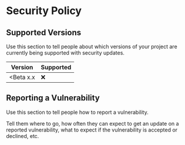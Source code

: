 # Security Policy

## Supported Versions

Use this section to tell people about which versions of your project are
currently being supported with security updates.

| Version | Supported          |
| ------- | ------------------ |
|<Beta x.x| :x:                |

## Reporting a Vulnerability

Use this section to tell people how to report a vulnerability.

Tell them where to go, how often they can expect to get an update on a
reported vulnerability, what to expect if the vulnerability is accepted or
declined, etc.
